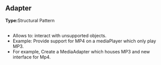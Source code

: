 <h2>Adapter</h2>
<b>Type:</b>Structural Pattern
<br><br>

<ul>
<li>Allows to: interact with unsupported objects.
<li>Example: Provide support for MP4 on a mediaPlayer which only play MP3.
<li>For example, Create a MediaAdapter which houses MP3 and new interface for Mp4.
</ul>
